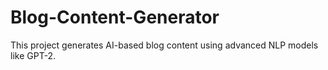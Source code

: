 # Blog-Content-Generator
This project generates AI-based blog content using advanced NLP models like GPT-2.
